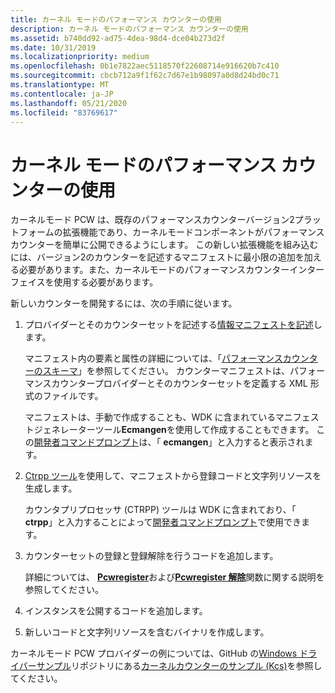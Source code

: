 ```yaml
---
title: カーネル モードのパフォーマンス カウンターの使用
description: カーネル モードのパフォーマンス カウンターの使用
ms.assetid: b740dd92-ad75-4dea-98d4-dce04b273d2f
ms.date: 10/31/2019
ms.localizationpriority: medium
ms.openlocfilehash: 0b1e7822aec5118570f22608714e916620b7c410
ms.sourcegitcommit: cbcb712a9f1f62c7d67e1b98097a0d8d24bd0c71
ms.translationtype: MT
ms.contentlocale: ja-JP
ms.lasthandoff: 05/21/2020
ms.locfileid: "83769617"
---
```

# <a name="using-kernel-mode-performance-counters"></a>カーネル モードのパフォーマンス カウンターの使用

カーネルモード PCW は、既存のパフォーマンスカウンターバージョン2プラットフォームの拡張機能であり、カーネルモードコンポーネントがパフォーマンスカウンターを簡単に公開できるようにします。 この新しい拡張機能を組み込むには、バージョン2のカウンターを記述するマニフェストに最小限の追加を加える必要があります。また、カーネルモードのパフォーマンスカウンターインターフェイスを使用する必要があります。

新しいカウンターを開発するには、次の手順に従います。

1. プロバイダーとそのカウンターセットを記述する[情報マニフェストを記述](https://docs.microsoft.com/windows/win32/wes/writing-an-instrumentation-manifest)します。

    マニフェスト内の要素と属性の詳細については、「[パフォーマンスカウンターのスキーマ](https://docs.microsoft.com/windows/win32/perfctrs/performance-counters-schema)」を参照してください。 カウンターマニフェストは、パフォーマンスカウンタープロバイダーとそのカウンターセットを定義する XML 形式のファイルです。

    マニフェストは、手動で作成することも、WDK に含まれているマニフェストジェネレーターツール**Ecmangen**を使用して作成することもできます。 この[開発者コマンドプロンプト](https://docs.microsoft.com/dotnet/framework/tools/developer-command-prompt-for-vs)は、「 **ecmangen**」と入力すると表示されます。

2.  [Ctrpp ツール](https://docs.microsoft.com/windows/win32/perfctrs/ctrpp)を使用して、マニフェストから登録コードと文字列リソースを生成します。

    カウンタプリプロセッサ (CTRPP) ツールは WDK に含まれており、「 **ctrpp**」と入力することによって[開発者コマンドプロンプト](https://docs.microsoft.com/dotnet/framework/tools/developer-command-prompt-for-vs)で使用できます。

3. カウンターセットの登録と登録解除を行うコードを追加します。

    詳細については、 [**Pcwregister**](https://docs.microsoft.com/windows-hardware/drivers/ddi/wdm/nf-wdm-pcwregister)および[**Pcwregister 解除**](https://docs.microsoft.com/windows-hardware/drivers/ddi/wdm/nf-wdm-pcwunregister)関数に関する説明を参照してください。

4. インスタンスを公開するコードを追加します。

5. 新しいコードと文字列リソースを含むバイナリを作成します。

カーネルモード PCW プロバイダーの例については、GitHub の[Windows ドライバーサンプル](https://github.com/Microsoft/Windows-driver-samples)リポジトリにある[カーネルカウンターのサンプル (Kcs)](https://github.com/Microsoft/Windows-driver-samples/tree/master/general/perfcounters/kcs)を参照してください。

 

 





